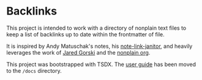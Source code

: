 # Backlinks

This project is intended to work with a directory of nonplain text files to keep a list of backlinks up to date within the frontmatter of file.

It is inspired by Andy Matuschak's notes, his [note-link-janitor](https://github.com/andymatuschak/note-link-janitor), and heavily leverages the work of [Jared Gorski](https://github.com/jaredgorski) and the [nonplain org](https://github.com/nonplain/).

This project was bootstrapped with TSDX. The [user guide](./docs/tsdx-user-guide) has been moved to the `/docs` directory.
